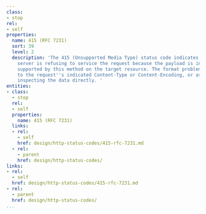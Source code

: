 ```yaml
---
class:
- stop
rel:
- self
properties:
  name: 415 (RFC 7231)
  sort: 39
  level: 2
  description: 'The 415 (Unsupported Media Type) status code indicates that the origin
    server is refusing to service the request because the payload is in a format not
    supported by this method on the target resource. The format problem might be due
    to the request''s indicated Content-Type or Content-Encoding, or as a result of
    inspecting the data directly. '
entities:
- class:
  - stop
  rel:
  - self
  properties:
    name: 415 (RFC 7231)
  links:
  - rel:
    - self
    href: design/http-status-codes/415-rfc-7231.md
  - rel:
    - parent
    href: design/http-status-codes/
links:
- rel:
  - self
  href: design/http-status-codes/415-rfc-7231.md
- rel:
  - parent
  href: design/http-status-codes/
...
```

